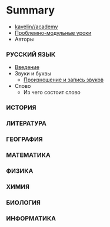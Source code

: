 # Summary

* [kavelin//academy](http://kavelin.academy)
* [Проблемно-модульные уроки](README.md)
* Авторы

### РУССКИЙ ЯЗЫК

* [Введение](language/russian/README.md)
* Звуки и буквы
  * [Произношение и запись звуков](language/russian/01-Proiznoshenie-i-zapis-zvukov.md)
* Слово
  * Из чего состоит слово

### ИСТОРИЯ

### ЛИТЕРАТУРА

### ГЕОГРАФИЯ

### МАТЕМАТИКА

### ФИЗИКА

### ХИМИЯ

### БИОЛОГИЯ

### ИНФОРМАТИКА
